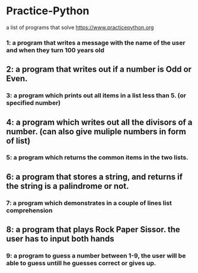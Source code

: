 # Practice-Python
a list of programs that solve https://www.practicepython.org

### 1: a program that writes a message with the name of the user and when they turn 100 years old

## 2: a program that writes out if a number is Odd or Even.

### 3: a program which prints out all items in a list less than 5. (or specified number)

## 4: a program which writes out all the divisors of a number. (can also give muliple numbers in form of list)

### 5: a program which returns the common items in the two lists.

## 6: a program that stores a string, and returns if the string is a palindrome or not.

### 7: a program which demonstrates in a couple of lines list comprehension

## 8: a program that plays Rock Paper Sissor. the user has to input both hands

### 9: a program to guess a number between 1-9, the user will be able to guess untill he guesses correct or gives up.

